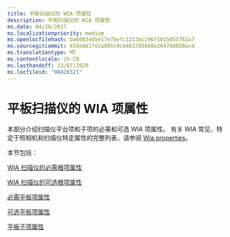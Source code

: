 ```yaml
---
title: 平板扫描仪的 WIA 项属性
description: 平板扫描仪的 WIA 项属性
ms.date: 04/20/2017
ms.localizationpriority: medium
ms.openlocfilehash: ba60834d5e17e7befc1213bc296f1015055763a7
ms.sourcegitcommit: 418e6617e2a695c9cb4b37b5b60e264760858acd
ms.translationtype: MT
ms.contentlocale: zh-CN
ms.lasthandoff: 12/07/2020
ms.locfileid: "96826521"
---
```

# <a name="wia-item-properties-for-flatbed-scanners"></a>平板扫描仪的 WIA 项属性





本部分介绍扫描仪平台项和子项的必需和可选 WIA 项属性。 有关 WIA 常见、特定于照相机和扫描仪特定属性的完整列表，请参阅 [Wia properties](./wia-properties.md)。

本节包括：

[WIA 扫描仪的必需根项属性](required-root-item-properties-for-wia-scanners.md)

[WIA 扫描仪的可选根项属性](optional-root-item-properties-for-wia-scanners.md)

[必需平板项属性](required-flatbed-item-properties.md)

[可选平板项属性](optional-flatbed-item-properties.md)

[平板子项属性](flatbed-child-item-properties.md)

 


